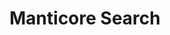 ---
blog: https://manticoresearch.com/blog
codehost: https://github.com/https://github.com/manticoresoftware
linkedin: https://linkedin.com/company/manticore-software
logohandle: manticoresearch
sort: manticoresearch
title: Manticore Search
twitter: https://x.com/manticoresearch
website: https://manticoresearch.com/
---